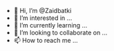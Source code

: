 - 👋 Hi, I’m @Zaidbatki
- 👀 I’m interested in ...
- 🌱 I’m currently learning ...
- 💞️ I’m looking to collaborate on ...
- 📫 How to reach me ...

<!---
Zaidbatki/Zaidbatki is a ✨ special ✨ repository because its `README.md` (this file) appears on your GitHub profile.
You can click the Preview link to take a look at your changes.
--->
